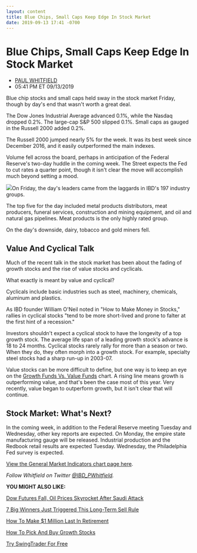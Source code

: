 ```yaml
---
layout: content
title: Blue Chips, Small Caps Keep Edge In Stock Market
date: 2019-09-13 17:41 -0700
---
```



Blue Chips, Small Caps Keep Edge In Stock Market
=================================================




* [PAUL WHITFIELD](https://www.investors.com/author/whitfieldp/ "Posts by PAUL WHITFIELD")
* 05:41 PM ET 09/13/2019




Blue chip stocks and small caps held sway in the stock market Friday, though by day's end that wasn't worth a great deal.




The Dow Jones Industrial Average advanced 0.1%, while the Nasdaq dropped 0.2%. The large-cap S&P 500 slipped 0.1%. Small caps as gauged in the Russell 2000 added 0.2%.


The Russell 2000 jumped nearly 5% for the week. It was its best week since December 2016, and it easily outperformed the main indexes.


Volume fell across the board, perhaps in anticipation of the Federal Reserve's two-day huddle in the coming week. The Street expects the Fed to cut rates a quarter point, though it isn't clear the move will accomplish much beyond setting a mood.


![](https://www.investors.com/wp-content/uploads/2019/09/MP091319-213x300.jpg)On Friday, the day's leaders came from the laggards in IBD's 197 industry groups.


The top five for the day included metal products distributors, meat producers, funeral services, construction and mining equipment, and oil and natural gas pipelines. Meat products is the only highly rated group.


On the day's downside, dairy, tobacco and gold miners fell.


Value And Cyclical Talk
-----------------------


Much of the recent talk in the stock market has been about the fading of growth stocks and the rise of value stocks and cyclicals.


What exactly is meant by value and cyclical?


Cyclicals include basic industries such as steel, machinery, chemicals, aluminum and plastics.


As IBD founder William O'Neil noted in "How to Make Money in Stocks," rallies in cyclical stocks "tend to be more short-lived and prone to falter at the first hint of a recession."


Investors shouldn't expect a cyclical stock to have the longevity of a top growth stock. The average life span of a leading growth stock's advance is 18 to 24 months. Cyclical stocks rarely rally for more than a season or two. When they do, they often morph into a growth stock. For example, specialty steel stocks had a sharp run-up in 2003-07.


Value stocks can be more difficult to define, but one way is to keep an eye on the [Growth Funds Vs. Value Funds](https://www.investors.com/wp-content/uploads/2019/09/IBD1209152905MUTUALS.pdf) chart. A rising line means growth is outperforming value, and that's been the case most of this year. Very recently, value began to outperform growth, but it isn't clear that will continue.


Stock Market: What's Next?
--------------------------


In the coming week, in addition to the Federal Reserve meeting Tuesday and Wednesday, other key reports are expected. On Monday, the empire state manufacturing gauge will be released. Industrial production and the Redbook retail results are expected Tuesday. Wednesday, the Philadelphia Fed survey is expected.


[View the General Market Indicators chart page here](https://www.investors.com/wp-content/uploads/2019/09/GMI_091619.pdf).


*Follow Whitfield on Twitter [@IBD\_PWhitfield](https://www.twitter.com/IBD_PWhitfield).*


**YOU MIGHT ALSO LIKE:**


[Dow Futures Fall, Oil Prices Skyrocket After Saudi Attack](https://www.investors.com/market-trend/stock-market-today/dow-jones-futures-crude-oil-prices-saudi-attack-uaw-gm-strike-apple-iphone-preorders/)


[7 Big Winners Just Triggered This Long-Term Sell Rule](https://www.investors.com/research/shopify-stock-chipotle-stock-paycom-stock-starbucks-mcdonalds-trigger-10-week-sell-rule/)


[How To Make $1 Million Last In Retirement](https://www.investors.com/etfs-and-funds/retirement/retirement-planning-protects-your-1-million-savings/)


[How To Pick And Buy Growth Stocks](https://www.investors.com/how-to-invest/investors-corner/how-to-buy-stocks-why-the-10-week-moving-average-offers-new-entry-points/)


[Try SwingTrader For Free](https://www.investors.com/product/swingtrader/)





